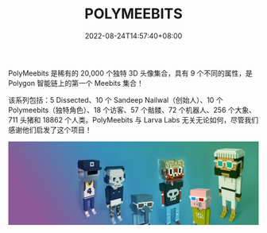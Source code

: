 ﻿---
title: "POLYMEEBITS"
description: "PolyMeebits 是稀有的 20,000 个独特 3D 头像集合，具有 9 个不同的属性，是 Polygon 智能链上的第一个 Meebits 集合！"
date: 2022-08-24T14:57:40+08:00
lastmod: 2022-08-24T14:57:40+08:00
draft: false
authors: ["Simon"]
featuredImage: "polymeebits.png"
tags: ["Collectibles","POLYMEEBITS"]
categories: ["nfts"]
nfts: ["Collectibles"]
blockchain: "Polygon"
website: "http://www.polymeebits.com"
twitter: "https://mobile.twitter.com/polymeebits"
discord: ""
telegram: ""
github: ""
youtube: ""
twitch: ""
facebook: ""
instagram: ""
reddit: ""
medium: ""
steam: ""
gitbook: ""
googleplay: ""
appstore: ""
status: "Live"
weight: 
lightgallery: true
toc: true
pinned: false
recommend: false
recommend1: false
---
PolyMeebits 是稀有的 20,000 个独特 3D 头像集合，具有 9 个不同的属性，是 Polygon 智能链上的第一个 Meebits 集合！

该系列包括：5 Dissected、10 个 Sandeep Nailwal（创始人）、10 个 Polymeebits（独特角色）、18 个访客、57 个骷髅、72 个机器人、256 个大象、711 头猪和 18862 个人类。PolyMeebits 与 Larva Labs 无关无论如何，尽管我们感谢他们启发了这个项目！

![配图](52df430a06f087d8ebc860fe408a6.png)